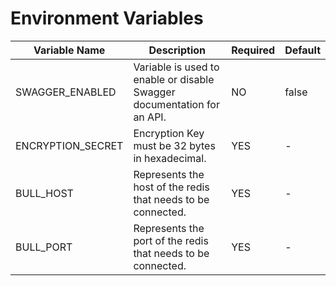 # Environment Variables

| Variable Name             | Description                                                                                                                                                                        | Required | Default                |
| ------------------------- | ---------------------------------------------------------------------------------------------------------------------------------------------------------------------------------- | -------- | ---------------------- |
| SWAGGER_ENABLED                  | Variable is used to enable or disable Swagger documentation for an API.                                                                                              | NO      | false                      |
| ENCRYPTION_SECRET                   | Encryption Key must be 32 bytes in hexadecimal.                                                                                                       | YES      | -                      |
| BULL_HOST                   | Represents the host of the redis that needs to be connected.                                                                                                                    | YES      | -                      |
| BULL_PORT                   | Represents the port of the redis that needs to be connected.                                                                                                                    | YES      | -                      |